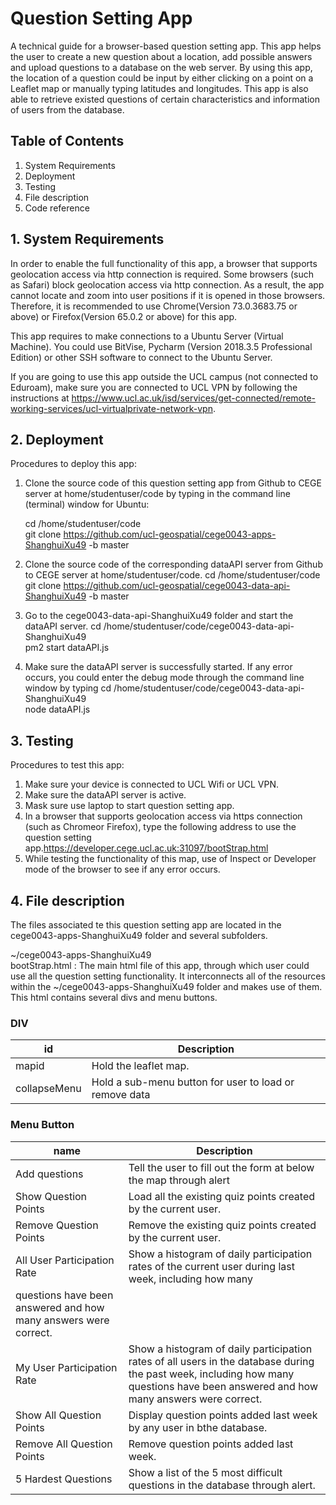 # Question Setting App
A technical guide for a browser-based question setting app. This app helps the user to create a new
question about a location, add possible answers and upload questions to a database on the web
server. By using this app, the location of a question could be input by either clicking on a point on a
Leaflet map or manually typing latitudes and longitudes. This app is also able to retrieve existed
questions of certain characteristics and information of users from the database.

## Table of Contents
1. System Requirements
2. Deployment
3. Testing
4. File description
5. Code reference

## 1. System Requirements
In order to enable the full functionality of this app, a browser that supports geolocation access
via http connection is required. Some browsers (such as Safari) block geolocation access via
http connection. As a result, the app cannot locate and zoom into user positions if it is opened
in those browsers. Therefore, it is recommended to use Chrome(Version 73.0.3683.75 or above)
or Firefox(Version 65.0.2 or above) for this app.

This app requires to make connections to a Ubuntu Server (Virtual Machine). You could
use BitVise, Pycharm (Version 2018.3.5 Professional Edition) or other SSH software to connect
to the Ubuntu Server.

If you are going to use this app outside the UCL campus (not connected to Eduroam), make
sure you are connected to UCL VPN by following the instructions
at https://www.ucl.ac.uk/isd/services/get-connected/remote-working-services/ucl-virtualprivate-network-vpn.

## 2. Deployment
Procedures to deploy this app:
1. Clone the source code of this question setting app from Github to CEGE server at home/studentuser/code by typing in the command line (terminal) window for Ubuntu:

     cd /home/studentuser/code </br>
     git clone https://github.com/ucl-geospatial/cege0043-apps-ShanghuiXu49 -b master 
     
 2. Clone the source code of the corresponding dataAPI server from Github to CEGE server at home/studentuser/code.
     cd /home/studentuser/code </br>
     git clone https://github.com/ucl-geospatial/cege0043-data-api-ShanghuiXu49 -b master
     
 3. Go to the cege0043-data-api-ShanghuiXu49 folder and start the dataAPI server.
     cd /home/studentuser/code/cege0043-data-api-ShanghuiXu49 </br>
     pm2 start dataAPI.js

 4. Make sure the dataAPI server is successfully started. If any error occurs, you could enter the debug mode through the command line window by typing
     cd /home/studentuser/code/cege0043-data-api-ShanghuiXu49 </br>
     node dataAPI.js

## 3. Testing
Procedures to test this app:

1. Make sure your device is connected to UCL Wifi or UCL VPN.
2. Make sure the dataAPI server is active.
3. Mask sure use laptop to start question setting app.
3. In a browser that supports geolocation access via https connection (such as Chromeor Firefox),
type the following address to use the question setting
app.https://developer.cege.ucl.ac.uk:31097/bootStrap.html
4. While testing the functionality of this map, use of Inspect or Developer mode of the browser
to see if any error occurs.

## 4. File description
The files associated te this question setting app are located in the cege0043-apps-ShanghuiXu49 folder and several subfolders.

~/cege0043-apps-ShanghuiXu49 </br>
       bootStrap.html : The main html file of this app, through which user could use all the question
       setting functionality. It interconnects all of the resources within the ~/cege0043-apps-ShanghuiXu49 folder        and makes use of them. This html contains several divs and menu buttons.
    
### DIV   
| id  | Description |
| ------------- | ------------- |
| mapid  | Hold the leaflet map.  |
| collapseMenu | Hold a sub-menu button for user to load or remove data|

### Menu Button
| name  | Description |
| ------------- | ------------- |
| Add questions  | Tell the user to fill out the form at below the map through alert|
| Show Question Points | Load all the existing quiz points created by the current user.|
| Remove Question Points | Remove the existing quiz points created by the current user. |
| All User Participation Rate | Show a histogram of daily participation rates of the current user during last week, including how many
questions have been answered and how many answers were correct.|
| My User Participation Rate | Show a histogram of daily participation rates of all users in the database during the past week, including how many questions have been answered and how many answers were correct.|
| Show All Question Points | Display question points added last week by any user in bthe database.|
| Remove All Question Points| Remove question points added last week.|
| 5 Hardest Questions| Show a list of the 5 most difficult questions in the database through alert.|
